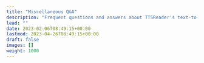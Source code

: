```yaml
---
title: "Miscellaneous Q&A"
description: "Frequent questions and answers about TTSReader's text-to-speech services & apps."
lead: ""
date: 2023-02-06T08:49:15+00:00
lastmod: 2023-04-26T08:49:15+00:00
draft: false
images: []
weight: 1000
---
```

